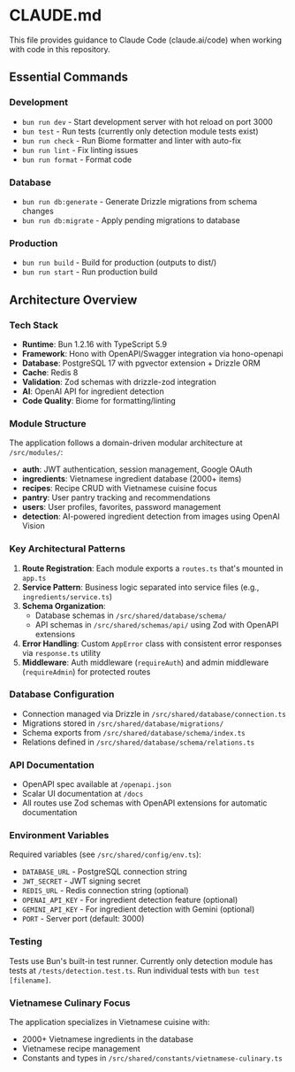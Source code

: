 # CLAUDE.md

This file provides guidance to Claude Code (claude.ai/code) when working with code in this repository.

## Essential Commands

### Development
- `bun run dev` - Start development server with hot reload on port 3000
- `bun test` - Run tests (currently only detection module tests exist)
- `bun run check` - Run Biome formatter and linter with auto-fix
- `bun run lint` - Fix linting issues
- `bun run format` - Format code

### Database
- `bun run db:generate` - Generate Drizzle migrations from schema changes
- `bun run db:migrate` - Apply pending migrations to database

### Production
- `bun run build` - Build for production (outputs to dist/)
- `bun run start` - Run production build

## Architecture Overview

### Tech Stack
- **Runtime**: Bun 1.2.16 with TypeScript 5.9
- **Framework**: Hono with OpenAPI/Swagger integration via hono-openapi
- **Database**: PostgreSQL 17 with pgvector extension + Drizzle ORM
- **Cache**: Redis 8
- **Validation**: Zod schemas with drizzle-zod integration
- **AI**: OpenAI API for ingredient detection
- **Code Quality**: Biome for formatting/linting

### Module Structure
The application follows a domain-driven modular architecture at `/src/modules/`:
- **auth**: JWT authentication, session management, Google OAuth
- **ingredients**: Vietnamese ingredient database (2000+ items)
- **recipes**: Recipe CRUD with Vietnamese cuisine focus
- **pantry**: User pantry tracking and recommendations
- **users**: User profiles, favorites, password management
- **detection**: AI-powered ingredient detection from images using OpenAI Vision

### Key Architectural Patterns
1. **Route Registration**: Each module exports a `routes.ts` that's mounted in `app.ts`
2. **Service Pattern**: Business logic separated into service files (e.g., `ingredients/service.ts`)
3. **Schema Organization**:
   - Database schemas in `/src/shared/database/schema/`
   - API schemas in `/src/shared/schemas/api/` using Zod with OpenAPI extensions
4. **Error Handling**: Custom `AppError` class with consistent error responses via `response.ts` utility
5. **Middleware**: Auth middleware (`requireAuth`) and admin middleware (`requireAdmin`) for protected routes

### Database Configuration
- Connection managed via Drizzle in `/src/shared/database/connection.ts`
- Migrations stored in `/src/shared/database/migrations/`
- Schema exports from `/src/shared/database/schema/index.ts`
- Relations defined in `/src/shared/database/schema/relations.ts`

### API Documentation
- OpenAPI spec available at `/openapi.json`
- Scalar UI documentation at `/docs`
- All routes use Zod schemas with OpenAPI extensions for automatic documentation

### Environment Variables
Required variables (see `/src/shared/config/env.ts`):
- `DATABASE_URL` - PostgreSQL connection string
- `JWT_SECRET` - JWT signing secret
- `REDIS_URL` - Redis connection string (optional)
- `OPENAI_API_KEY` - For ingredient detection feature (optional)
- `GEMINI_API_KEY` - For ingredient detection with Gemini (optional)
- `PORT` - Server port (default: 3000)

### Testing
Tests use Bun's built-in test runner. Currently only detection module has tests at `/tests/detection.test.ts`. Run individual tests with `bun test [filename]`.

### Vietnamese Culinary Focus
The application specializes in Vietnamese cuisine with:
- 2000+ Vietnamese ingredients in the database
- Vietnamese recipe management
- Constants and types in `/src/shared/constants/vietnamese-culinary.ts`
